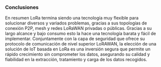 ### Conclusiones

En resumen LoRa termina siendo una tecnología muy flexible para solucionar diversos y variados problemas, gracias a sus topologías de conexión P2P, mesh y redes LoRaWAN privadas o públicas. Gracias a su largo alcance y bajo consumo esto la hace una tecnología barata y fácil de implementar. Conjuntamente con la capa de seguridad que ofrece su protocolo de comunicación de nivel superior LoRAWAN, la elección de una solución de IoT basada en LoRa es una inversión segura que permite un rápido crecimiento sin comprometer los datos, asegurando su calidad y fiabilidad en la extracción, tratamiento y carga de los datos recogidos.
